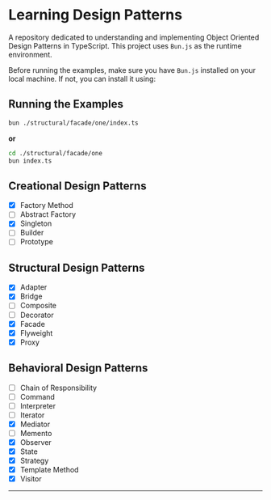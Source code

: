 # Learning Design Patterns

A repository dedicated to understanding and implementing Object Oriented Design Patterns in TypeScript. This project uses `Bun.js` as the runtime environment.

Before running the examples, make sure you have `Bun.js` installed on your local machine. If not, you can install it using:

## Running the Examples

```bash
bun ./structural/facade/one/index.ts
```

**or**

```bash
cd ./structural/facade/one
bun index.ts
```

## Creational Design Patterns

- [x] Factory Method
- [ ] Abstract Factory
- [x] Singleton
- [ ] Builder
- [ ] Prototype

## Structural Design Patterns

- [x] Adapter
- [x] Bridge
- [ ] Composite
- [ ] Decorator
- [x] Facade
- [x] Flyweight
- [x] Proxy

## Behavioral Design Patterns

- [ ] Chain of Responsibility
- [ ] Command
- [ ] Interpreter
- [ ] Iterator
- [x] Mediator
- [ ] Memento
- [x] Observer
- [x] State
- [x] Strategy
- [x] Template Method
- [x] Visitor

---
